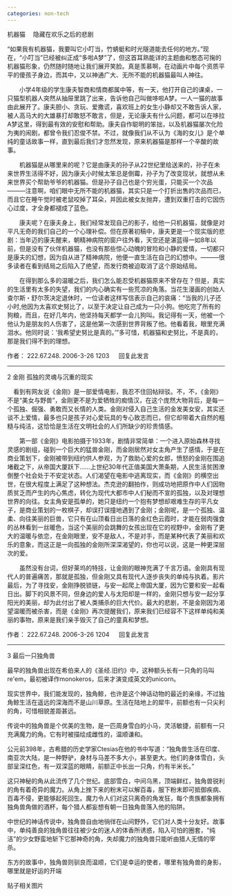 ```yaml
---
categories: non-tech
---
```

 机器猫 　隐藏在欢乐之后的悲剧  

 “如果我有机器猫，我要叫它小叮当，竹蜻蜓和时光隧道能去任何的地方。”现在，“小叮当”已经被纠正成“多啦A梦”了，但这首耳熟能详的主题曲和憨态可掬的机器猫形象，仍然随时随地让我们展开笑脸。真是羡慕啊，在动画片中每个资质平平的傻孩子身边，而其中，又以神通广大、无所不能的机器猫最叫人神往。  



　　小学4年级的学生康夫智商和情商都属中等，有一天，他打开自己的课桌，一只猫型机器人突然从抽屉里跳了出来，告诉他自己叫做哆啦A梦。一人一猫的故事由此展开了。康夫胆小、贪玩、爱撒谎，喜欢班上的女生小静却又不敢告诉人家，被人高马大的大雄暴打却敢怒不敢言，但是，无论康夫有什么问题，都可以在哆拉A梦这里，得到最有效的安慰和帮助。康夫自作聪明的笨拙，以及机器猫屡次化险为夷的闹剧，都曾令我们忍俊不禁。不过，就像我们从不认为《海的女儿》是个单纯的童话故事一样，直到最后我们才忽然发现，原来机器猫是那样一个辛酸的故事。  



　　机器猫是从哪里来的呢？它是由康夫的孙子从22世纪里给送来的，孙子在未来世界生活得不好，因为康夫小时候太笨总是倒霉，孙子为了改变现状，就想从未来世界买个帮助爷爷的机器猫。但是孙子自己也是个穷光蛋，只能买一个次品―――注意啊，咱们眼中无所不能的机器猫，其实只是一个打折出售的次品而已，而且它在睡午觉时被老鼠咬掉了耳朵，并因此被女友抛弃，遭到双重打击的它因伤心过度，才全身都褪成了蓝色。  



　　康夫呢？在康夫身上，我们经常发现自己的影子，给他一只机器猫，就像是对平凡无奇的我们自己的一个心理补偿。但在原著初稿中，康夫更是一个现实版的悲剧：当年迈的康夫醒来，朝精神病院的窗户往外看，天空还是湛蓝得一如8年以前，但是没有了伙伴机器猫，也没有那些惊心动魄的冒险和小静的爱情，一切都只是康夫的幻想，因为自从进了精神病院，他便一直生活在自己的幻想中。―――很多读者在看到结局之后陷入了绝望，而发行商被迫取消了这个原始结局。  



　　在得到那么多的温暖之后，我们怎么能忍受机器猫原来不曾存在？但是，真实的生活里有太多的失望，我们的内心确实有一些荒凉的角落。当花生漫画的创始人查尔斯・舒尔茨决定退休时，一位读者这样写信表示自己的哀痛：“当我的儿子还小时,他因为太喜欢史努比了，以至于决定让自己成为一只小狗。他吃完了所有的狗粮，而且，在好几年内，他坚持每天都学一会儿狗叫。我记得有一天，他被一个他认为是朋友的人伤害了，这是他第一次感到世界背叛了他。他看着我，眼里充满泪水。他同时说：‘我希望史努比是真的。’”多可惜，机器猫和史努比，不是真的，那是我们得不到的理想。   

 

  

 作者： 222.67.248.  2006-3-26 1203 　 回复此发言    

 

--------------------------------------------------------------------------------

 

2 金刚 孤独的灵魂与沉重的现实  

 　看到有网友说《金刚》是一部爱情电影，我忍不住回帖辩驳。不，不，《金刚》不是“美女与野兽”，金刚更不是为爱牺牲的痴情汉，在这个庞然大物背后，是每一个孤独、倔强、勇敢而又长情的人类。金刚对侵入自己生活的金发美女安，其实还谈不上爱情，最多也只是孩子对心爱玩具的专心致志而已，但它却带着大自然的粗糙与纯洁，这恰恰是生活在文明社会的人们所缺少的珍贵情感。  



　　第一部《金刚》电影拍摄于1933年，剧情非常简单：一个进入原始森林寻找灵感的剧组，碰到一个巨大的猛兽金刚，而金刚居然对女主角产生了感情，于是在商业策划下，金刚被带到纽约供人参观，为了救助心爱的女郎，愤怒的金刚在围追堵截之下，从帝国大厦跃下……上世纪30年代正值美国大萧条期，人民生活贫困潦倒整个社会处于不安定状态。人们渴望在电影中逃离现实，而《金刚》的横空出世，在很大程度上满足了这种想法。杰克逊的翻拍作，则成功地把原作中人们因物质贫乏而产生的内心焦虑，转化为现代大都市中人们秘而不宣的孤独，以及对理想世界的向往。女主角安是孤单的，她只是纽约一个抱有梦想却艰难生存的平凡女子，是商业策划的一枚棋子，却误打误撞地遇到了金刚；金刚呢，是一个孤独、温柔、向往美丽的巨兽，它只有在山顶看日出日落的金红色云霞时，才能在弱肉强食的丛林看到一丝暖色，当这个美丽的会跳舞的女孩出现在它的视野中，金刚有了更大的温暖与依恋，在金刚眼里，安不是敌人，不是对手，而是某种代表了美丽和欢乐的意象，而这正是一向孤独的金刚所深深渴望的，你也可以说，这是一种更深层次的爱。  



　　虽然没有台词，但好莱坞的特技，让金刚的眼神充满了千言万语。金刚具有现代人的普遍痛苦，那就是孤独，但金刚又具有现代人逐步丧失的单纯与执着。影片最后，为了寻找安，金刚挣脱锁链，与安一起爬上帝国大厦，因为它要和安一起看日出。脚下的风景不同，但身边的爱人与太阳却是一样的，金刚只想与安一起分享阳光的美丽，却为此付出了被人类捕杀的巨大代价。最大的悲剧，不是金刚因为渴望温暖而被杀害，而是《金刚》再次提醒我们，原来我们已经容不下这样单纯和美丽的事物，原来是我们亲手毁灭了自己的童真和梦想。  

 

  

 作者： 222.67.248.  2006-3-26 1204 　 回复此发言    

 

--------------------------------------------------------------------------------

 

3 最后一只独角兽  

 最早的独角兽出现在希伯来人的《圣经.旧约》中，这种额头长有一只角的马叫 re'em，最初被译作monokeros，后来才演变成英文的unicorn。  



现实世界中，我们能发现的，独角鲸，也许是这个神话动物的最近的亲缘，不过独角鲸生活在遥远的深海而不是山川草原。生活在陆地上的犀牛，前额也有一只尖利的角，可惜相貌差距甚远。 



传说中的独角兽是个优美的生物，是一匹周身雪白的小马，灵活敏捷，前额有一只充满魔力的角。它有时被描绘成雌性的，温顺谦和。  



公元前398年，古希腊的历史学家Ctesias在他的书中写道：“独角兽生活在印度、南亚次大陆，是一种野驴，身材与马差不多大小，甚至更大。他们的身体雪白，头部呈深红色，有一双深蓝的眼睛，前额正中长出一只角，约有半米长。” 



这只神秘的角从此流传了几个世纪。底部雪白，中间乌黑，顶端鲜红，独角兽锐利的角有着奇异的魔力。从角上挫下来的粉末可以解百毒，服下粉末即可抵御疾病、百毒不侵，更能够起死回生。魔力令人们对这只离奇的角发狂，每个贵族都象拥有独角兽角做的酒杯，每个猎人都妄想有朝一日独角兽落入他的陷阱。  



中世纪的神话传说中，独角兽自由地徜徉在山间野外，它们对人类十分友好。故事中，单纯善良的独角兽往往被少女的迷人的体香所诱惑，陷入可怕的圈套，“纯洁”的少女野蛮地斩下它那神奇的角，失却魔力的独角兽只能听由猎人无情的宰杀。  



东方的故事中，独角兽则驯良而温顺，它们是幸运的使者，哪里有独角兽的身影，哪里就是好运的开端  

 

 贴子相关图片 

 

